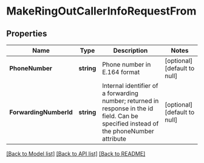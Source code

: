 # MakeRingOutCallerInfoRequestFrom

## Properties
Name | Type | Description | Notes
------------ | ------------- | ------------- | -------------
**PhoneNumber** | **string** | Phone number in E.164 format | [optional] [default to null]
**ForwardingNumberId** | **string** | Internal identifier of a forwarding number; returned in response in the id field. Can be specified instead of the phoneNumber attribute | [optional] [default to null]

[[Back to Model list]](../README.md#documentation-for-models) [[Back to API list]](../README.md#documentation-for-api-endpoints) [[Back to README]](../README.md)


